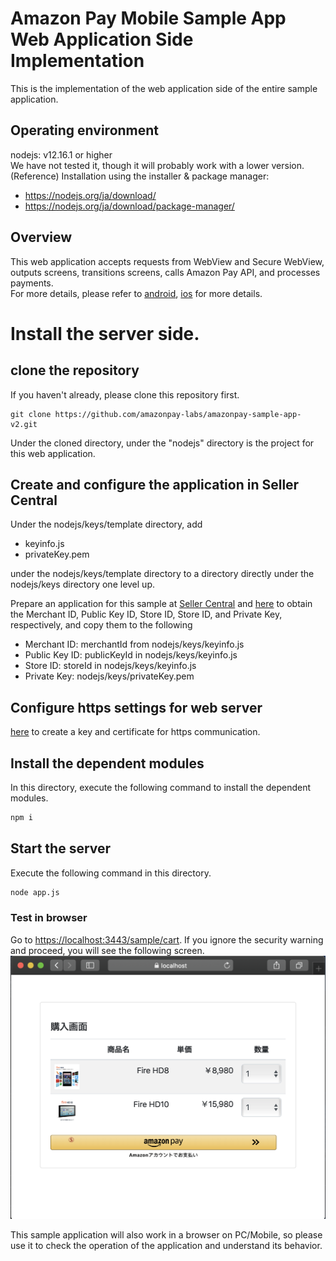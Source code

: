 # Amazon Pay Mobile Sample App Web Application Side Implementation
This is the implementation of the web application side of the entire sample application.

## Operating environment
nodejs: v12.16.1 or higher  
We have not tested it, though it will probably work with a lower version.  
(Reference) Installation using the installer & package manager:  
  - https://nodejs.org/ja/download/
  - https://nodejs.org/ja/download/package-manager/

## Overview
This web application accepts requests from WebView and Secure WebView, outputs screens, transitions screens, calls Amazon Pay API, and processes payments.  
For more details, please refer to [android](../android/README.md), [ios](../ios/README.md) for more details.

# Install the server side.

## clone the repository
If you haven't already, please clone this repository first.  

```
git clone https://github.com/amazonpay-labs/amazonpay-sample-app-v2.git
```

Under the cloned directory, under the "nodejs" directory is the project for this web application.  

## Create and configure the application in Seller Central
Under the nodejs/keys/template directory, add
  - keyinfo.js  
  - privateKey.pem

under the nodejs/keys/template directory to a directory directly under the nodejs/keys directory one level up.  

Prepare an application for this sample at [Seller Central](https://sellercentral-japan.amazon.com/) and [here](https://amazonpaycheckoutintegrationguide.s3.amazonaws.com/amazon-pay-checkout/get-set-up-for-integration.html#5-get-your-public-key-id) to obtain the Merchant ID, Public Key ID, Store ID, Store ID, and Private Key, respectively, and copy them to the following
  * Merchant ID: merchantId from nodejs/keys/keyinfo.js
  * Public Key ID: publicKeyId in nodejs/keys/keyinfo.js
  * Store ID: storeId in nodejs/keys/keyinfo.js
  * Private Key: nodejs/keys/privateKey.pem

## Configure https settings for web server
[here](./ssl/README.md) to create a key and certificate for https communication.

## Install the dependent modules
In this directory, execute the following command to install the dependent modules.
```sh
npm i
````

## Start the server
Execute the following command in this directory.

```sh
node app.js
```

### Test in browser
Go to [https://localhost:3443/sample/cart](https://localhost:3443/sample/cart). If you ignore the security warning and proceed, you will see the following screen.
![](docimg/browser.png)

This sample application will also work in a browser on PC/Mobile, so please use it to check the operation of the application and understand its behavior.
